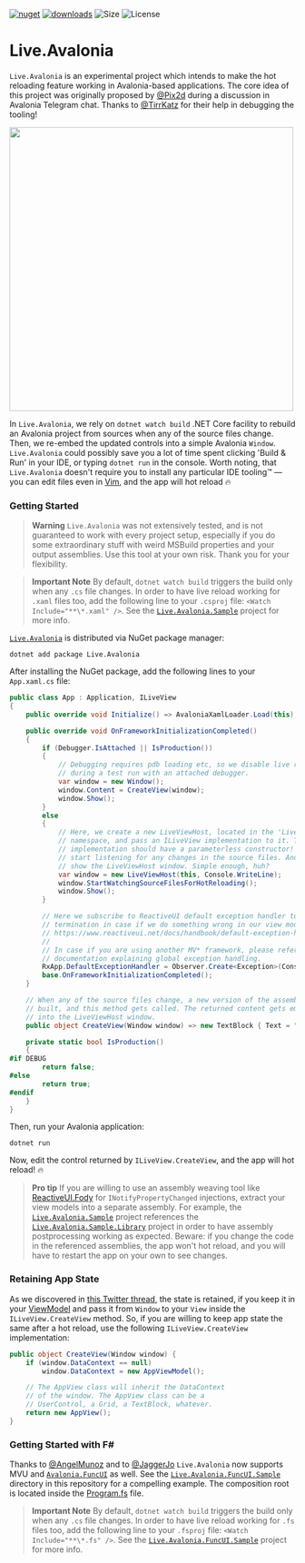 [![nuget](https://img.shields.io/nuget/v/Live.Avalonia.svg)](https://www.nuget.org/packages/Live.Avalonia) [![downloads](https://img.shields.io/nuget/dt/live.avalonia)](https://www.nuget.org/packages/live.Avalonia) ![Size](https://img.shields.io/github/repo-size/worldbeater/live.avalonia.svg) ![License](https://img.shields.io/github/license/worldbeater/live.avalonia.svg) 

# Live.Avalonia

`Live.Avalonia` is an experimental project which intends to make the hot reloading feature working in Avalonia-based applications. The core idea of this project was originally proposed by [@Pix2d](https://twitter.com/pix2d) during a discussion in Avalonia Telegram chat. Thanks to [@TirrKatz](https://twitter.com/TirrKatz) for their help in debugging the tooling!

<img src="./Live.Avalonia.gif" width="500" />

In `Live.Avalonia`, we rely on `dotnet watch build` .NET Core facility to rebuild an Avalonia project from sources when any of the source files change. Then, we re-embed the updated controls into a simple Avalonia `Window`. `Live.Avalonia` could possibly save you a lot of time spent clicking 'Build & Run' in your IDE, or typing `dotnet run` in the console. Worth noting, that `Live.Avalonia` doesn't require you to install any particular IDE tooling™ — you can edit files even in [Vim](https://github.com/vim/vim), and the app will hot reload 🔥

### Getting Started

> **Warning** `Live.Avalonia` was not extensively tested, and is not guaranteed to work with every project setup, especially if you do some extraordinary stuff with weird MSBuild properties and your output assemblies. Use this tool at your own risk. Thank you for your flexibility.

> **Important Note** By default, `dotnet watch build` triggers the build only when any `.cs` file changes. In order to have live reload working for `.xaml` files too, add the following line to your `.csproj` file: `<Watch Include="**\*.xaml" />`. See the [`Live.Avalonia.Sample`](https://github.com/worldbeater/Live.Avalonia/blob/master/Live.Avalonia.Sample/Live.Avalonia.Sample.csproj#L16) project for more info.

[`Live.Avalonia`](https://www.nuget.org/packages/Live.Avalonia/0.1.0-alpha) is distributed via NuGet package manager:
```
dotnet add package Live.Avalonia
```
After installing the NuGet package, add the following lines to your `App.xaml.cs` file:
```cs
public class App : Application, ILiveView
{
    public override void Initialize() => AvaloniaXamlLoader.Load(this);

    public override void OnFrameworkInitializationCompleted()
    {
        if (Debugger.IsAttached || IsProduction())
        {
            // Debugging requires pdb loading etc, so we disable live reloading
            // during a test run with an attached debugger.
            var window = new Window();
            window.Content = CreateView(window);
            window.Show();
        }
        else
        {
            // Here, we create a new LiveViewHost, located in the 'Live.Avalonia'
            // namespace, and pass an ILiveView implementation to it. The ILiveView
            // implementation should have a parameterless constructor! Next, we
            // start listening for any changes in the source files. And then, we
            // show the LiveViewHost window. Simple enough, huh?
            var window = new LiveViewHost(this, Console.WriteLine);
            window.StartWatchingSourceFilesForHotReloading();
            window.Show();
        }

        // Here we subscribe to ReactiveUI default exception handler to avoid app
        // termination in case if we do something wrong in our view models. See:
        // https://www.reactiveui.net/docs/handbook/default-exception-handler/
        //
        // In case if you are using another MV* framework, please refer to its 
        // documentation explaining global exception handling.
        RxApp.DefaultExceptionHandler = Observer.Create<Exception>(Console.WriteLine);
        base.OnFrameworkInitializationCompleted();
    }

    // When any of the source files change, a new version of the assembly is 
    // built, and this method gets called. The returned content gets embedded 
    // into the LiveViewHost window.
    public object CreateView(Window window) => new TextBlock { Text = "Hi!" };

    private static bool IsProduction()
    {
#if DEBUG
        return false;
#else
        return true;
#endif
    }
}
```
Then, run your Avalonia application:
```
dotnet run
```
Now, edit the control returned by `ILiveView.CreateView`, and the app will hot reload! 🔥

> **Pro tip** If you are willing to use an assembly weaving tool like [ReactiveUI.Fody](https://www.reactiveui.net/docs/handbook/view-models/boilerplate-code) for `INotifyPropertyChanged` injections, extract your view models into a separate assembly. For example, the [`Live.Avalonia.Sample`](https://github.com/worldbeater/Live.Avalonia/blob/master/Live.Avalonia.Sample/Live.Avalonia.Sample.csproj#L16) project references the [`Live.Avalonia.Sample.Library`](https://github.com/worldbeater/Live.Avalonia/tree/main/Live.Avalonia.Sample.Library) project in order to have assembly postprocessing working as expected. Beware: if you change the code in the referenced assemblies, the app won't hot reload, and you will have to restart the app on your own to see changes.

### Retaining App State

As we discovered in [this Twitter thread](https://twitter.com/MihaMarkic/status/1283345704405082112), the state is retained, if you keep it in your [ViewModel](https://www.reactiveui.net/docs/handbook/view-models/) and pass it from `Window` to your `View` inside the `ILiveView.CreateView` method. So, if you are willing to keep app state the same after a hot reload, use the following `ILiveView.CreateView` implementation: 

```cs
public object CreateView(Window window) {
    if (window.DataContext == null)
        window.DataContext = new AppViewModel();

    // The AppView class will inherit the DataContext
    // of the window. The AppView class can be a 
    // UserControl, a Grid, a TextBlock, whatever.
    return new AppView();
}
```

### Getting Started with F#

Thanks to [@AngelMunoz](https://github.com/angelmunoz) and to [@JaggerJo](https://github.com/jaggerjo) `Live.Avalonia` now supports MVU and [`Avalonia.FuncUI`](https://github.com/AvaloniaCommunity/Avalonia.FuncUI) as well. See the [`Live.Avalonia.FuncUI.Sample`](https://github.com/worldbeater/Live.Avalonia/tree/main/Live.Avalonia.FuncUI.Sample) directory in this repository for a compelling example. The composition root is located inside the [Program.fs](https://github.com/worldbeater/Live.Avalonia/blob/main/Live.Avalonia.FuncUI.Sample/Program.fs#L35) file.

> **Important Note** By default, `dotnet watch build` triggers the build only when any `.cs` file changes. In order to have live reload working for `.fs` files too, add the following line to your `.fsproj` file: `<Watch Include="**\*.fs" />`. See the [`Live.Avalonia.FuncUI.Sample`](https://github.com/worldbeater/Live.Avalonia/blob/main/Live.Avalonia.FuncUI.Sample/Live.Avalonia.FuncUI.Sample.fsproj#L15) project for more info.
